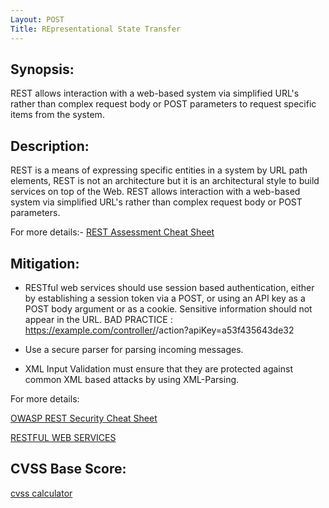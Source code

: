 ```yaml
---
Layout: POST
Title: REpresentational State Transfer
---
```

<!---
REst
-->
Synopsis:
----------------
REST allows interaction with a web-based system via simplified URL's rather than complex request body or POST parameters to request specific items from the system.

Description:
------------------ 
REST is a means of expressing specific entities in a system by URL path elements, REST is not an architecture but it is an architectural style to build services on top of the Web. REST allows interaction with a web-based system via simplified URL's rather than complex request body or POST parameters.

For more details:- [REST Assessment Cheat Sheet](https://www.owasp.org/index.php/REST_Assessment_Cheat_Sheet)  


Mitigation:
----------------
- RESTful web services should use session based authentication, either by establishing a session token via a POST, or using an API key as a POST body argument or as a cookie. Sensitive information should not appear in the URL. BAD PRACTICE : https://example.com/controller/<id>/action?apiKey=a53f435643de32

- Use a secure parser for parsing incoming messages.

- XML Input Validation must ensure that they are protected against common XML based attacks by using XML-Parsing.


For more details: 

[OWASP REST Security Cheat Sheet](https://www.owasp.org/index.php/REST_Security_Cheat_Sheet) 

[RESTFUL WEB SERVICES](http://www.xiom.com/2011/11/20/restful_webservices_testing)

CVSS Base Score:
----------------------------

[cvss calculator](http://nvd.nist.gov/cvss.cfm?calculator&version=2)
